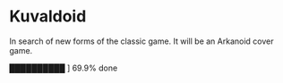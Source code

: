# Kuvaldoid
In search of new forms of the classic game. It will be an Arkanoid cover game.

██████████     ] 69.9% done
